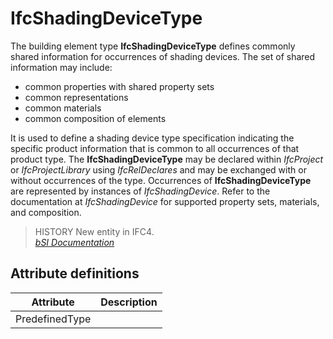 IfcShadingDeviceType
====================
The building element type **IfcShadingDeviceType** defines commonly shared
information for occurrences of shading devices. The set of shared information
may include:  
  
* common properties with shared property sets  
* common representations  
* common materials  
* common composition of elements  
  
It is used to define a shading device type specification indicating the
specific product information that is common to all occurrences of that product
type. The **IfcShadingDeviceType** may be declared within _IfcProject_ or
_IfcProjectLibrary_ using _IfcRelDeclares_ and may be exchanged with or
without occurrences of the type. Occurrences of **IfcShadingDeviceType** are
represented by instances of _IfcShadingDevice_. Refer to the documentation at
_IfcShadingDevice_ for supported property sets, materials, and composition.  
  
> HISTORY  New entity in IFC4.  
[ _bSI
Documentation_](https://standards.buildingsmart.org/IFC/DEV/IFC4_2/FINAL/HTML/schema/ifcsharedbldgelements/lexical/ifcshadingdevicetype.htm)


Attribute definitions
---------------------
| Attribute      | Description   |
|----------------|---------------|
| PredefinedType |               |

